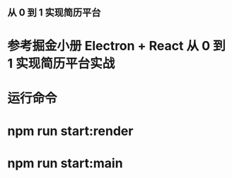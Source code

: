 ## 从 0 到 1 实现简历平台

# 参考掘金小册 Electron + React 从 0 到 1 实现简历平台实战
# 运行命令 
# npm run start:render
# npm run start:main

